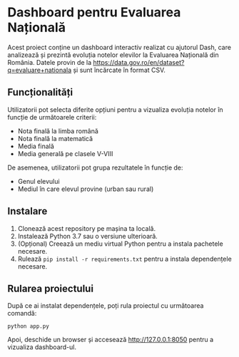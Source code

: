 # Dashboard pentru Evaluarea Națională

Acest proiect conține un dashboard interactiv realizat cu ajutorul Dash, care analizează și prezintă evoluția notelor elevilor la Evaluarea Națională din România. Datele provin de la https://data.gov.ro/en/dataset?q=evaluare+nationala și sunt încărcate în format CSV.

## Funcționalități

Utilizatorii pot selecta diferite opțiuni pentru a vizualiza evoluția notelor în funcție de următoarele criterii:

- Nota finală la limba română
- Nota finală la matematică
- Media finală
- Media generală pe clasele V-VIII

De asemenea, utilizatorii pot grupa rezultatele în funcție de:

- Genul elevului
- Mediul în care elevul provine (urban sau rural)

## Instalare

1. Clonează acest repository pe mașina ta locală.
2. Instalează Python 3.7 sau o versiune ulterioară.
3. (Opțional) Creează un mediu virtual Python pentru a instala pachetele necesare.
4. Rulează `pip install -r requirements.txt` pentru a instala dependențele necesare.

## Rularea proiectului

După ce ai instalat dependențele, poți rula proiectul cu următoarea comandă:

`python app.py`


Apoi, deschide un browser și accesează http://127.0.0.1:8050 pentru a vizualiza dashboard-ul.

